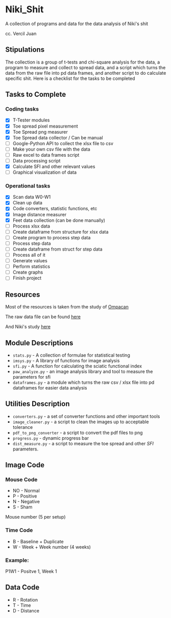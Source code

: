 # Niki_Shit
A collection of programs and data for the data analysis of Niki's shit

cc. Vercil Juan

## Stipulations
The collection is a group of t-tests and chi-square analysis for the data, a program to measure and collect to spread data, and a script which turns the data from the raw file into pd data frames, and another script to do calculate specific shit. Here is a checklist for the tasks to be completed

## Tasks to Complete
### Coding tasks
- [x] T-Tester modules
- [x] Toe spread pixel measurement
- [x] Toe Spread png measurer
- [x] Toe Spread data collector / Can be manual
- [ ] Google-Python API to collect the xlsx file to csv
- [ ] Make your own csv file with the data
- [ ] Raw excel to data frames script
- [ ] Data processing script
- [x] Calculate SFI and other relevant values
- [ ] Graphical visualization of data

### Operational tasks
- [x] Scan data W0-W1
- [x] Clean up data
- [x] Code converters, statistic functions, etc
- [x] Image distance measurer
- [x] Feet data collection (can be done manually)
- [ ] Process xlsx data
- [ ] Create dataframe from structure for xlsx data 
- [ ] Create program to process step data
- [ ] Process step data
- [ ] Create dataframe from struct for step data 
- [ ] Process all of it
- [ ] Generate values
- [ ] Perform statistics
- [ ] Create graphs
- [ ] Finish project

## Resources
Most of the resources is taken from the study of [Ompacan](https://drive.google.com/file/d/1tbiZ-u4lx1yt55kt_1BcRi_K1j9HZQw6/view?usp=sharing)

The raw data file can be found [here](https://docs.google.com/spreadsheets/d/176y9Tg4QkZA_H6Ec-eKRBOWocu7B78pMfoGY3x7W7bo/edit?fbclid=IwY2xjawGm1IVleHRuA2FlbQIxMQABHWCoXzEnQxFthMzRlwakixfX4Bk3g-W8euo0MKwLeTxk4nOrRt8YqWGiGA_aem_HfODvd2sFTlMnq93jEDtTQ&gid=1655045917#gid=1655045917)

And Niki's study [here](https://docs.google.com/document/d/1STxgiQR7ASBzdH0naifeZxV23L84LieEthjv1698LC4/edit?tab=t.0)

## Module Descriptions

* `stats.py` - A collection of formulae for statistical testing
* `imsys.py` - A library of functions for image analysis
* `sfi.py` - A function for calculating the sciatic functional index
* `paw_analyze.py` - an image analysis library and tool to measure the parameters for sfi
* `dataframes.py` - a module which turns the raw csv / xlsx file into pd dataframes for easier data analysis

## Utilities Description
* `converters.py` - a set of converter functions and other important tools
* `image_cleaner.py` - a script to clean the images up to acceptable tolerance
* `pdf_to_png_converter` - a script to convert the pdf files to png
* `progress.py` - dynamic progress bar
* `dist_measure.py` - a script to measure the toe spread and other $SFI$ parameters.

## Image Code

### Mouse Code
* NO - Normal
* P - Positive
* N - Negative
* S - Sham

Mouse number (5 per setup)

### Time Code
* B - Baseline + Duplicate
* W - Week + Week number (4 weeks)

### Example:
P1W1 - Positve 1, Week 1

## Data Code
* R - Rotation
* T - Time
* D - Distance
